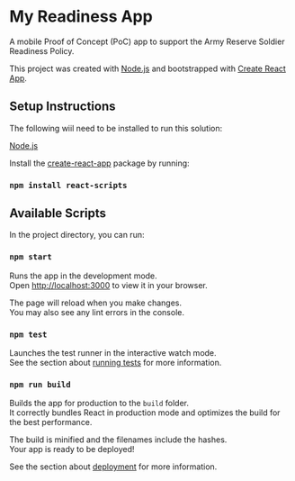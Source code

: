 # My Readiness App

A mobile Proof of Concept (PoC) app to support the Army Reserve Soldier Readiness Policy.

This project was created with [Node.js](https://nodejs.org/en/download/package-manager) and bootstrapped with [Create React App](https://github.com/facebook/create-react-app).

## Setup Instructions
The following wiil need to be installed to run this solution:

[Node.js](https://nodejs.org/en/download/package-manager)

Install the [create-react-app](https://github.com/facebook/create-react-app) package by running:
### `npm install react-scripts`


## Available Scripts

In the project directory, you can run:

### `npm start`

Runs the app in the development mode.\
Open [http://localhost:3000](http://localhost:3000) to view it in your browser.

The page will reload when you make changes.\
You may also see any lint errors in the console.

### `npm test`

Launches the test runner in the interactive watch mode.\
See the section about [running tests](https://facebook.github.io/create-react-app/docs/running-tests) for more information.

### `npm run build`

Builds the app for production to the `build` folder.\
It correctly bundles React in production mode and optimizes the build for the best performance.

The build is minified and the filenames include the hashes.\
Your app is ready to be deployed!

See the section about [deployment](https://facebook.github.io/create-react-app/docs/deployment) for more information.